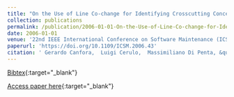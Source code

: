 ```yaml
---
title: "On the Use of Line Co-change for Identifying Crosscutting Concern Code"
collection: publications
permalink: /publication/2006-01-01-On-the-Use-of-Line-Co-change-for-Identifying-Crosscutting-Concern-Code
date: 2006-01-01
venue: '22nd IEEE International Conference on Software Maintenance (ICSM 2006), 24-27 September 2006, Philadelphia, Pennsylvania, USA'
paperurl: 'https://doi.org/10.1109/ICSM.2006.43'
citation: ' Gerardo Canfora,  Luigi Cerulo,  Massimiliano Di Penta, &quot;On the Use of Line Co-change for Identifying Crosscutting Concern Code.&quot; 22nd IEEE International Conference on Software Maintenance (ICSM 2006), 24-27 September 2006, Philadelphia, Pennsylvania, USA, 2006.'
---
```

[Bibtex](https://dblp.org/rec/bib/conf/icsm/CanforaCP06){:target="_blank"}

[Access paper here](https://doi.org/10.1109/ICSM.2006.43){:target="_blank"}
